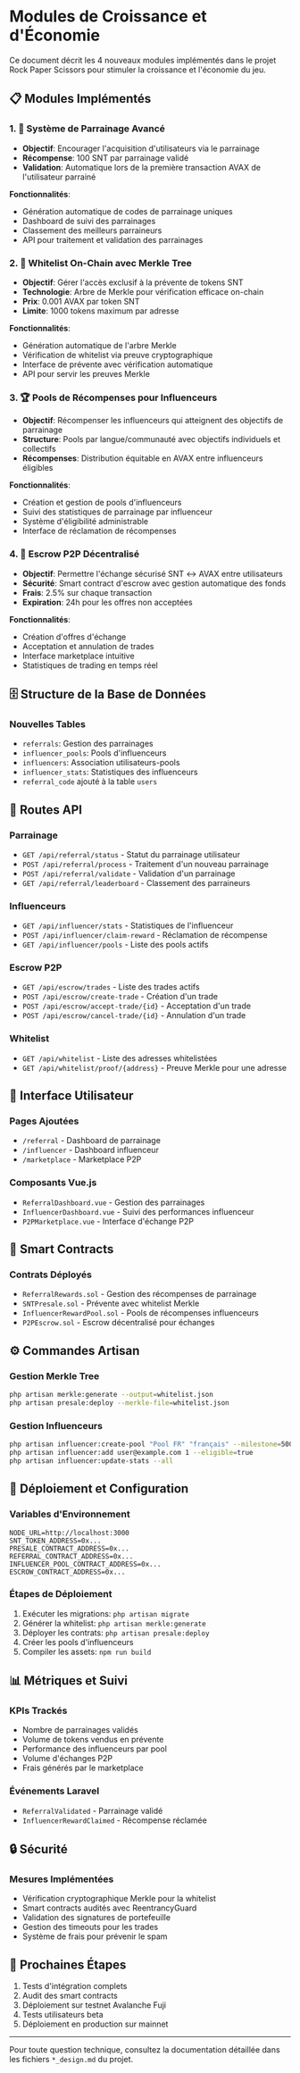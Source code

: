 # Modules de Croissance et d'Économie

Ce document décrit les 4 nouveaux modules implémentés dans le projet Rock Paper Scissors pour stimuler la croissance et l'économie du jeu.

## 📋 Modules Implémentés

### 1. 🤝 Système de Parrainage Avancé
- **Objectif**: Encourager l'acquisition d'utilisateurs via le parrainage
- **Récompense**: 100 SNT par parrainage validé
- **Validation**: Automatique lors de la première transaction AVAX de l'utilisateur parrainé

**Fonctionnalités**:
- Génération automatique de codes de parrainage uniques
- Dashboard de suivi des parrainages
- Classement des meilleurs parraineurs
- API pour traitement et validation des parrainages

### 2. 🎯 Whitelist On-Chain avec Merkle Tree
- **Objectif**: Gérer l'accès exclusif à la prévente de tokens SNT
- **Technologie**: Arbre de Merkle pour vérification efficace on-chain
- **Prix**: 0.001 AVAX par token SNT
- **Limite**: 1000 tokens maximum par adresse

**Fonctionnalités**:
- Génération automatique de l'arbre Merkle
- Vérification de whitelist via preuve cryptographique
- Interface de prévente avec vérification automatique
- API pour servir les preuves Merkle

### 3. 🏆 Pools de Récompenses pour Influenceurs
- **Objectif**: Récompenser les influenceurs qui atteignent des objectifs de parrainage
- **Structure**: Pools par langue/communauté avec objectifs individuels et collectifs
- **Récompenses**: Distribution équitable en AVAX entre influenceurs éligibles

**Fonctionnalités**:
- Création et gestion de pools d'influenceurs
- Suivi des statistiques de parrainage par influenceur
- Système d'éligibilité administrable
- Interface de réclamation de récompenses

### 4. 💱 Escrow P2P Décentralisé
- **Objectif**: Permettre l'échange sécurisé SNT ↔ AVAX entre utilisateurs
- **Sécurité**: Smart contract d'escrow avec gestion automatique des fonds
- **Frais**: 2.5% sur chaque transaction
- **Expiration**: 24h pour les offres non acceptées

**Fonctionnalités**:
- Création d'offres d'échange
- Acceptation et annulation de trades
- Interface marketplace intuitive
- Statistiques de trading en temps réel

## 🗄️ Structure de la Base de Données

### Nouvelles Tables
- `referrals`: Gestion des parrainages
- `influencer_pools`: Pools d'influenceurs
- `influencers`: Association utilisateurs-pools
- `influencer_stats`: Statistiques des influenceurs
- `referral_code` ajouté à la table `users`

## 🔗 Routes API

### Parrainage
- `GET /api/referral/status` - Statut du parrainage utilisateur
- `POST /api/referral/process` - Traitement d'un nouveau parrainage
- `POST /api/referral/validate` - Validation d'un parrainage
- `GET /api/referral/leaderboard` - Classement des parraineurs

### Influenceurs
- `GET /api/influencer/stats` - Statistiques de l'influenceur
- `POST /api/influencer/claim-reward` - Réclamation de récompense
- `GET /api/influencer/pools` - Liste des pools actifs

### Escrow P2P
- `GET /api/escrow/trades` - Liste des trades actifs
- `POST /api/escrow/create-trade` - Création d'un trade
- `POST /api/escrow/accept-trade/{id}` - Acceptation d'un trade
- `POST /api/escrow/cancel-trade/{id}` - Annulation d'un trade

### Whitelist
- `GET /api/whitelist` - Liste des adresses whitelistées
- `GET /api/whitelist/proof/{address}` - Preuve Merkle pour une adresse

## 🎨 Interface Utilisateur

### Pages Ajoutées
- `/referral` - Dashboard de parrainage
- `/influencer` - Dashboard influenceur
- `/marketplace` - Marketplace P2P

### Composants Vue.js
- `ReferralDashboard.vue` - Gestion des parrainages
- `InfluencerDashboard.vue` - Suivi des performances influenceur
- `P2PMarketplace.vue` - Interface d'échange P2P

## 🔧 Smart Contracts

### Contrats Déployés
- `ReferralRewards.sol` - Gestion des récompenses de parrainage
- `SNTPresale.sol` - Prévente avec whitelist Merkle
- `InfluencerRewardPool.sol` - Pools de récompenses influenceurs
- `P2PEscrow.sol` - Escrow décentralisé pour échanges

## ⚙️ Commandes Artisan

### Gestion Merkle Tree
```bash
php artisan merkle:generate --output=whitelist.json
php artisan presale:deploy --merkle-file=whitelist.json
```

### Gestion Influenceurs
```bash
php artisan influencer:create-pool "Pool FR" "français" --milestone=5000 --pool-milestone=30000 --reward=10
php artisan influencer:add user@example.com 1 --eligible=true
php artisan influencer:update-stats --all
```

## 🚀 Déploiement et Configuration

### Variables d'Environnement
```env
NODE_URL=http://localhost:3000
SNT_TOKEN_ADDRESS=0x...
PRESALE_CONTRACT_ADDRESS=0x...
REFERRAL_CONTRACT_ADDRESS=0x...
INFLUENCER_POOL_CONTRACT_ADDRESS=0x...
ESCROW_CONTRACT_ADDRESS=0x...
```

### Étapes de Déploiement
1. Exécuter les migrations: `php artisan migrate`
2. Générer la whitelist: `php artisan merkle:generate`
3. Déployer les contrats: `php artisan presale:deploy`
4. Créer les pools d'influenceurs
5. Compiler les assets: `npm run build`

## 📊 Métriques et Suivi

### KPIs Trackés
- Nombre de parrainages validés
- Volume de tokens vendus en prévente
- Performance des influenceurs par pool
- Volume d'échanges P2P
- Frais générés par le marketplace

### Événements Laravel
- `ReferralValidated` - Parrainage validé
- `InfluencerRewardClaimed` - Récompense réclamée

## 🔒 Sécurité

### Mesures Implémentées
- Vérification cryptographique Merkle pour la whitelist
- Smart contracts audités avec ReentrancyGuard
- Validation des signatures de portefeuille
- Gestion des timeouts pour les trades
- Système de frais pour prévenir le spam

## 🎯 Prochaines Étapes

1. Tests d'intégration complets
2. Audit des smart contracts
3. Déploiement sur testnet Avalanche Fuji
4. Tests utilisateurs beta
5. Déploiement en production sur mainnet

---

Pour toute question technique, consultez la documentation détaillée dans les fichiers `*_design.md` du projet.

